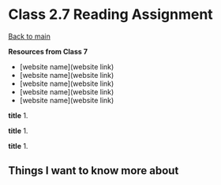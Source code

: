 # Class 2.7 Reading Assignment

[Back to main](https://michaeldulin.github.io/reading-notes)

**Resources from Class 7**
- [website name](website link)
- [website name](website link)
- [website name](website link)
- [website name](website link)
- [website name](website link)

**title**
1. 
  
**title**
1. 
  
**title**
1.

## Things I want to know more about